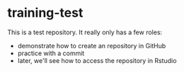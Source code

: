 # training-test
This is a test repository. It really only has a few roles:

- demonstrate how to create an repository in GitHub
- practice with a commit
- later, we'll see how to access the repository in Rstudio
